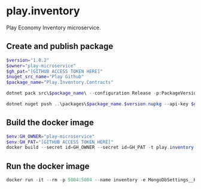 # play.inventory
Play Economy Inventory microservice.

## Create and publish package
```powershell
$version="1.0.2"
$owner="play-microservice"
$gh_pat="[GITHUB ACCESS TOKEN HERE]"
$nuget_src_name="Play Github"
$package_name="Play.Inventory.Contracts"

dotnet pack src\$package_name\ --configuration Release -p:PackageVersion=$version -p:RepositoryUrl=https://github.com/$owner/play.inventory -o ..\packages

dotnet nuget push ..\packages\$package_name.$version.nupkg --api-key $gh_pat --source $nuget_src_name
```

## Build the docker image
```powershell
$env:GH_OWNER="play-microservice"
$env:GH_PAT="[GITHUB ACCESS TOKEN HERE]"
docker build --secret id=GH_OWNER --secret id=GH_PAT -t play.inventory:$version .
```

## Run the docker image
```powershell
docker run -it --rm -p 5004:5004 --name inventory -e MongoDbSettings__Host=mongo -e RabbitMQSettings__Host=rabbitmq --network playinfra_default play.inventory:$version
```
